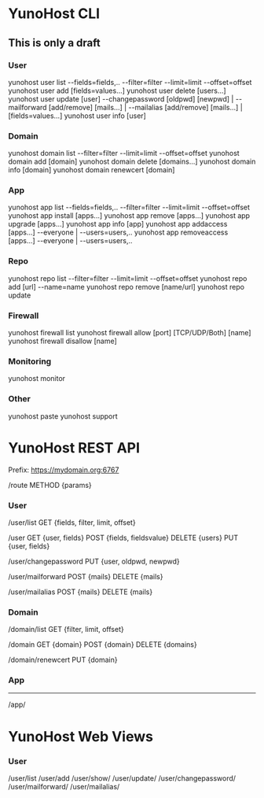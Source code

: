 YunoHost CLI
============

## This is only a draft


### User

yunohost user list --fields=fields,.. --filter=filter --limit=limit --offset=offset
yunohost user add [fields=values...]
yunohost user delete [users...]
yunohost user update [user] --changepassword [oldpwd] [newpwd] | --mailforward [add/remove] [mails...]  | --mailalias [add/remove] [mails...] | [fields=values...]
yunohost user info [user]


### Domain

yunohost domain list --filter=filter --limit=limit --offset=offset
yunohost domain add [domain]
yunohost domain delete [domains...]
yunohost domain info [domain]
yunohost domain renewcert [domain]


### App 

yunohost app list --fields=fields,.. --filter=filter --limit=limit --offset=offset
yunohost app install [apps...]
yunohost app remove [apps...]
yunohost app upgrade [apps...]
yunohost app info [app]
yunohost app addaccess [apps...] --everyone | --users=users,..
yunohost app removeaccess [apps...] --everyone | --users=users,..


### Repo

yunohost repo list  --filter=filter --limit=limit --offset=offset
yunohost repo add [url] --name=name
yunohost repo remove [name/url]
yunohost repo update


### Firewall

yunohost firewall list
yunohost firewall allow [port] [TCP/UDP/Both] [name]
yunohost firewall disallow [name]


### Monitoring

yunohost monitor


### Other

yunohost paste
yunohost support



YunoHost REST API
=================

Prefix: https://mydomain.org:6767

/route
    METHOD  {params}


### User

/user/list
    GET     {fields, filter, limit, offset}

/user
    GET     {user, fields}
    POST    {fields, fieldsvalue}
    DELETE  {users}
    PUT     {user, fields}

/user/changepassword
    PUT     {user, oldpwd, newpwd}

/user/mailforward
    POST    {mails}
    DELETE  {mails}

/user/mailalias
    POST    {mails}
    DELETE  {mails}


### Domain

/domain/list
    GET     {filter, limit, offset}

/domain
    GET     {domain}
    POST    {domain}
    DELETE  {domains}

/domain/renewcert
    PUT     {domain}


### App
---
/app/



YunoHost Web Views
==================

### User

/user/list
/user/add
/user/show/<user>
/user/update/<user>
/user/changepassword/<user>
/user/mailforward/<user>
/user/mailalias/<user>